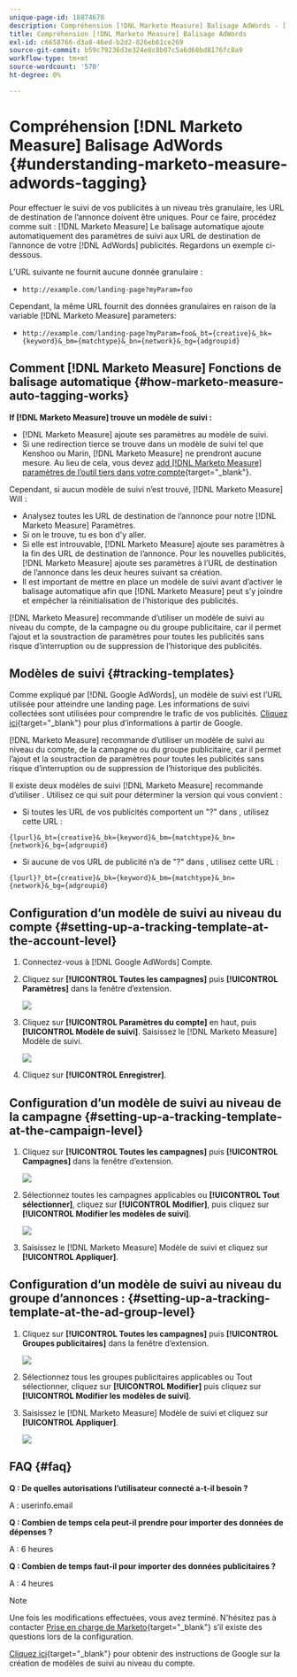 ```yaml
---
unique-page-id: 18874678
description: Compréhension [!DNL Marketo Measure] Balisage AdWords - [!DNL Marketo Measure] - Documentation du produit
title: Compréhension [!DNL Marketo Measure] Balisage AdWords
exl-id: c6658766-d3a8-46ed-b2d2-826eb61ce269
source-git-commit: b59c79236d3e324e8c8b07c5a6d68bd8176fc8a9
workflow-type: tm+mt
source-wordcount: '570'
ht-degree: 0%

---
```


# Compréhension [!DNL Marketo Measure] Balisage AdWords {#understanding-marketo-measure-adwords-tagging}

Pour effectuer le suivi de vos publicités à un niveau très granulaire, les URL de destination de l’annonce doivent être uniques. Pour ce faire, procédez comme suit : [!DNL Marketo Measure] Le balisage automatique ajoute automatiquement des paramètres de suivi aux URL de destination de l’annonce de votre [!DNL AdWords] publicités. Regardons un exemple ci-dessous.

L’URL suivante ne fournit aucune donnée granulaire :

* `http://example.com/landing-page?myParam=foo`

Cependant, la même URL fournit des données granulaires en raison de la variable [!DNL Marketo Measure] parameters:

* `http://example.com/landing-page?myParam=foo&_bt={creative}&_bk={keyword}&_bm={matchtype}&_bn={network}&_bg={adgroupid}`

## Comment [!DNL Marketo Measure] Fonctions de balisage automatique {#how-marketo-measure-auto-tagging-works}

**If [!DNL Marketo Measure] trouve un modèle de suivi :**

* [!DNL Marketo Measure] ajoute ses paramètres au modèle de suivi.
* Si une redirection tierce se trouve dans un modèle de suivi tel que Kenshoo ou Marin, [!DNL Marketo Measure] ne prendront aucune mesure. Au lieu de cela, vous devez [add [!DNL Marketo Measure] paramètres de l’outil tiers dans votre compte](/help/api-connections/utilizing-marketo-measures-api-connections/how-bid-management-tools-affect-marketo-measure.md){target=&quot;_blank&quot;}.

Cependant, si aucun modèle de suivi n’est trouvé, [!DNL Marketo Measure] Will :

* Analysez toutes les URL de destination de l’annonce pour notre [!DNL Marketo Measure] Paramètres.
* Si on le trouve, tu es bon d&#39;y aller.
* Si elle est introuvable, [!DNL Marketo Measure] ajoute ses paramètres à la fin des URL de destination de l’annonce. Pour les nouvelles publicités, [!DNL Marketo Measure] ajoute ses paramètres à l’URL de destination de l’annonce dans les deux heures suivant sa création.
* Il est important de mettre en place un modèle de suivi avant d’activer le balisage automatique afin que [!DNL Marketo Measure] peut s’y joindre et empêcher la réinitialisation de l’historique des publicités.

[!DNL Marketo Measure] recommande d’utiliser un modèle de suivi au niveau du compte, de la campagne ou du groupe publicitaire, car il permet l’ajout et la soustraction de paramètres pour toutes les publicités sans risque d’interruption ou de suppression de l’historique des publicités.

## Modèles de suivi {#tracking-templates}

Comme expliqué par [!DNL Google AdWords], un modèle de suivi est l’URL utilisée pour atteindre une landing page. Les informations de suivi collectées sont utilisées pour comprendre le trafic de vos publicités. [Cliquez ici](https://support.google.com/adwords/answer/7197008?hl=en){target=&quot;_blank&quot;} pour plus d’informations à partir de Google.

[!DNL Marketo Measure] recommande d’utiliser un modèle de suivi au niveau du compte, de la campagne ou du groupe publicitaire, car il permet l’ajout et la soustraction de paramètres pour toutes les publicités sans risque d’interruption ou de suppression de l’historique des publicités.

Il existe deux modèles de suivi [!DNL Marketo Measure] recommande d’utiliser . Utilisez ce qui suit pour déterminer la version qui vous convient :

* Si toutes les URL de vos publicités comportent un &quot;?&quot; dans , utilisez cette URL :

`{lpurl}&_bt={creative}&_bk={keyword}&_bm={matchtype}&_bn={network}&_bg={adgroupid}`

* Si aucune de vos URL de publicité n’a de &quot;?&quot; dans , utilisez cette URL :

`{lpurl}?_bt={creative}&_bk={keyword}&_bm={matchtype}&_bn={network}&_bg={adgroupid}`

## Configuration d’un modèle de suivi au niveau du compte {#setting-up-a-tracking-template-at-the-account-level}

1. Connectez-vous à [!DNL Google AdWords] Compte.

1. Cliquez sur **[!UICONTROL Toutes les campagnes]** puis **[!UICONTROL Paramètres]** dans la fenêtre d’extension.

   ![](assets/1.png)

1. Cliquez sur **[!UICONTROL Paramètres du compte]** en haut, puis **[!UICONTROL Modèle de suivi]**. Saisissez le [!DNL Marketo Measure] Modèle de suivi.

   ![](assets/2-1.png)

1. Cliquez sur **[!UICONTROL Enregistrer]**.

## Configuration d’un modèle de suivi au niveau de la campagne {#setting-up-a-tracking-template-at-the-campaign-level}

1. Cliquez sur **[!UICONTROL Toutes les campagnes]** puis **[!UICONTROL Campagnes]** dans la fenêtre d’extension.

   ![](assets/3.png)

1. Sélectionnez toutes les campagnes applicables ou **[!UICONTROL Tout sélectionner]**, cliquez sur **[!UICONTROL Modifier]**, puis cliquez sur **[!UICONTROL Modifier les modèles de suivi]**.

   ![](assets/4-1.png)

1. Saisissez le [!DNL Marketo Measure] Modèle de suivi et cliquez sur **[!UICONTROL Appliquer]**.

## Configuration d’un modèle de suivi au niveau du groupe d’annonces : {#setting-up-a-tracking-template-at-the-ad-group-level}

1. Cliquez sur **[!UICONTROL Toutes les campagnes]** puis **[!UICONTROL Groupes publicitaires]** dans la fenêtre d’extension.

   ![](assets/5-1.png)

1. Sélectionnez tous les groupes publicitaires applicables ou Tout sélectionner, cliquez sur **[!UICONTROL Modifier]** puis cliquez sur **[!UICONTROL Modifier les modèles de suivi]**.

1. Saisissez le [!DNL Marketo Measure] Modèle de suivi et cliquez sur **[!UICONTROL Appliquer]**.

   ![](assets/6-1.png)

## FAQ {#faq}

**Q : De quelles autorisations l’utilisateur connecté a-t-il besoin ?**

A : userinfo.email

**Q : Combien de temps cela peut-il prendre pour importer des données de dépenses ?**

A : 6 heures

**Q : Combien de temps faut-il pour importer des données publicitaires ?**

A : 4 heures

>[!NOTE]
>
>Une fois les modifications effectuées, vous avez terminé. N&#39;hésitez pas à contacter [Prise en charge de Marketo](https://nation.marketo.com/t5/support/ct-p/Support){target=&quot;_blank&quot;} s’il existe des questions lors de la configuration.

[Cliquez ici](https://support.google.com/adwords/answer/6076199?hl=en#tracking){target=&quot;_blank&quot;} pour obtenir des instructions de Google sur la création de modèles de suivi au niveau du compte.
